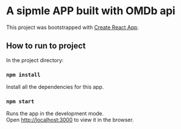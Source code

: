 # A sipmle APP built with OMDb api

This project was bootstrapped with [Create React App](https://github.com/facebook/create-react-app).

## How to run to project

In the project directory:

### `npm install`

Install all the dependencies for this app.

### `npm start`

Runs the app in the development mode.\
Open [http://localhost:3000](http://localhost:3000) to view it in the browser.

